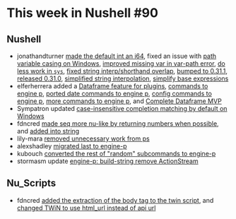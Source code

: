 # This week in Nushell #90

## Nushell

- jonathandturner [made the default int an i64](https://github.com/nushell/nushell/issues/3428), fixed an issue with [path variable casing on Windows](https://github.com/nushell/nushell/issues/3422), [improved missing var in var-path error](https://github.com/nushell/nushell/issues/3415), [do less work in `sys`](https://github.com/nushell/nushell/issues/3413), [fixed string interp/shorthand overlap](https://github.com/nushell/nushell/issues/3412), [bumped to 0.31.1](https://github.com/nushell/nushell/issues/3411), [released 0.31.0](https://github.com/nushell/nushell/issues/3405), [simplified string interpolation](https://github.com/nushell/nushell/issues/3401), [simplify base expressions](https://github.com/nushell/nushell/issues/3389)
- elferherrera added a [Dataframe feature for plugins](https://github.com/nushell/nushell/issues/3424), [commands to engine p](https://github.com/nushell/nushell/issues/3417), [ported date commands to engine p](https://github.com/nushell/nushell/issues/3410), [config commands to engine p](https://github.com/nushell/nushell/issues/3408), [more commands to engine p](https://github.com/nushell/nushell/issues/3404), and [Complete Dataframe MVP](https://github.com/nushell/nushell/issues/3373)
- Sympatron updated [case-insensitive completion matching by default on Windows](https://github.com/nushell/nushell/issues/3420)
- fdncred [made seq more nu-like by returning numbers when possible](https://github.com/nushell/nushell/issues/3409), and [added into string](https://github.com/nushell/nushell/issues/3403)
- lily-mara [removed unnecessary work from ps](https://github.com/nushell/nushell/issues/3407)
- alexshadley [migrated last to engine-p](https://github.com/nushell/nushell/issues/3406)
- kubouch [converted the rest of "random" subcommands to engine-p](https://github.com/nushell/nushell/issues/3399)
- stormasm update [engine-p: build-string remove ActionStream](https://github.com/nushell/nushell/issues/3394)

## Nu_Scripts

- fdncred [added the extraction of the body tag to the twin script](https://github.com/nushell/nu_scripts/issues/50), and [changed TWiN to use html_url instead of api url](https://github.com/nushell/nu_scripts/issues/49)
